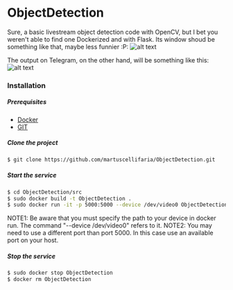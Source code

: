 # ObjectDetection
Sure, a basic livestream object detection code with OpenCV, but I bet you weren't able to find one Dockerized and with Flask.
Its window shoud be something like that, maybe less funnier :P:
![alt text](https://github.com/martuscellifaria/ObjectDetection/blob/master/how_it_detects.png)

The output on Telegram, on the other hand, will be something like this:
![alt text](https://github.com/martuscellifaria/ObjectDetection/blob/master/output_on_telegram.jpg)

### Installation
##### Prerequisites
- [Docker](https://docs.docker.com/v17.09/engine/installation/#supported-platforms)
- [GIT](https://git-scm.com/book/en/v2/Getting-Started-Installing-Git)

##### Clone the project

```sh
$ git clone https://github.com/martuscellifaria/ObjectDetection.git
```


##### Start the service
```sh
$ cd ObjectDetection/src
$ sudo docker build -t ObjectDetection .
$ sudo docker run -it -p 5000:5000 --device /dev/video0 ObjectDetection
```
NOTE1: Be aware that you must specify the path to your device in docker run. The command "--device /dev/video0" refers to it. 
NOTE2: You may need to use a different port than port 5000. In this case use an available port on your host.


##### Stop the service
```sh
$ sudo docker stop ObjectDetection
$ docker rm ObjectDetection
```
